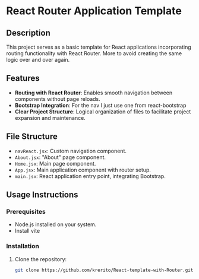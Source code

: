 # React Router Application Template

## Description

This project serves as a basic template for React applications incorporating routing functionality with React Router. More to avoid creating the same logic over and over again.

## Features

- **Routing with React Router**: Enables smooth navigation between components without page reloads.
- **Bootstrap Integration**: For the nav I just use one from react-bootstrap
- **Clear Project Structure**: Logical organization of files to facilitate project expansion and maintenance.

## File Structure

- `navReact.jsx`: Custom navigation component.
- `About.jsx`: "About" page component.
- `Home.jsx`: Main page component.
- `App.jsx`: Main application component with router setup.
- `main.jsx`: React application entry point, integrating Bootstrap.

## Usage Instructions

### Prerequisites

- Node.js installed on your system.
- Install vite
### Installation

1. Clone the repository:
   ```bash
   git clone https://github.com/krerito/React-template-with-Router.git
